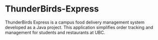# ThunderBirds-Express
ThunderBirds Express is a campus food delivery management system developed as a Java project. This application simplifies order tracking and management for students and restaurants at UBC.
